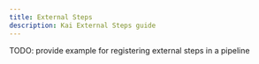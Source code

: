 ```yaml
---
title: External Steps 
description: Kai External Steps guide
---
```


TODO: provide example for registering external steps in a pipeline
